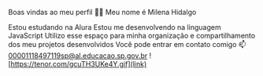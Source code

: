 Boas vindas ao meu perfil 💙💙
Meu nome é Milena Hidalgo

Estou estudando na Alura
Estou me desenvolvendo na linguagem JavaScript
Utilizo esse espaço para minha organização e compartilhamento dos meu projetos desenvolvidos
Você pode entrar em contato comigo 📫
00001118497119sp@al.educacao.sp.gov.br
![https://tenor.com/gcuTH3UKe4Y.gif](link)

